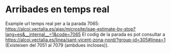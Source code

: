 # Arribades en temps real

Example url temps real per a la parada 7065: https://alcoi.vectalia.es/ajax/microsite/isae-estimate-by-stop?lang=es&__internal__=1&code=7065
El codig de la parada es pot consultar a https://alcoi.vectalia.es/linea/sant-vicent-zona-nord/?group-id=305#linea=1 (Existeixen del 7051 al 7079 (ambdues incloses)).

